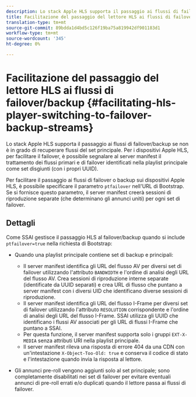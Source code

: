 ```yaml
---
description: Lo stack Apple HLS supporta il passaggio ai flussi di failover/backup se non è in grado di recuperare flussi del set principale. Per i dispositivi Apple HLS, per facilitare il failover, è possibile segnalare al server manifest il trattamento dei flussi primari e di failover identificati nella playlist principale come set disgiunti (con i propri UUID).
title: Facilitazione del passaggio del lettore HLS ai flussi di failover/backup
translation-type: tm+mt
source-git-commit: 89bdda1d4bd5c126f19ba75a819942df901183d1
workflow-type: tm+mt
source-wordcount: '345'
ht-degree: 0%

---
```



# Facilitazione del passaggio del lettore HLS ai flussi di failover/backup {#facilitating-hls-player-switching-to-failover-backup-streams}

Lo stack Apple HLS supporta il passaggio ai flussi di failover/backup se non è in grado di recuperare flussi del set principale. Per i dispositivi Apple HLS, per facilitare il failover, è possibile segnalare al server manifest il trattamento dei flussi primari e di failover identificati nella playlist principale come set disgiunti (con i propri UUID).

Per facilitare il passaggio ai flussi di failover o backup sui dispositivi Apple HLS, è possibile specificare il parametro `ptfailover` nell&#39;URL di Bootstrap. Se si fornisce questo parametro, il server manifest creerà sessioni di riproduzione separate (che determinano gli annunci uniti) per ogni set di failover.

## Dettagli

Come SSAI gestisce il passaggio HLS al failover/backup quando si include `ptfailover=true` nella richiesta di Bootstrap:

* Quando una playlist principale contiene set di backup e principali:

   * Il server manifest identifica gli URL del flusso AV per diversi set di failover utilizzando l&#39;attributo `BANDWIDTH` e l&#39;ordine di analisi degli URL del flusso AV. Crea sessioni di riproduzione interne separate (identificate da UUID separati) e crea URL di flusso che puntano a server manifest con i diversi UID che identificano diverse sessioni di riproduzione.
   * Il server manifest identifica gli URL del flusso I-Frame per diversi set di failover utilizzando l&#39;attributo `RESOLUTION` corrispondente e l&#39;ordine di analisi degli URL del flusso I-Frame. SSAI utilizza gli UUID che identificano i flussi AV associati per gli URL di flussi I-Frame che puntano a SSAI.
   * Per questa funzione, il server manifest supporta solo i gruppi `EXT-X-MEDIA` senza attributi URI nella playlist principale.
   * Il server manifest rileva una risposta di errore 404 da una CDN con un&#39;intestazione `X-Object-Too-Old: true` e conserva il codice di stato e l&#39;intestazione quando invia la risposta al lettore.

* Gli annunci pre-roll vengono aggiunti solo al set principale; sono completamente disabilitati nei set di failover per evitare eventuali annunci di pre-roll errati e/o duplicati quando il lettore passa ai flussi di failover.

